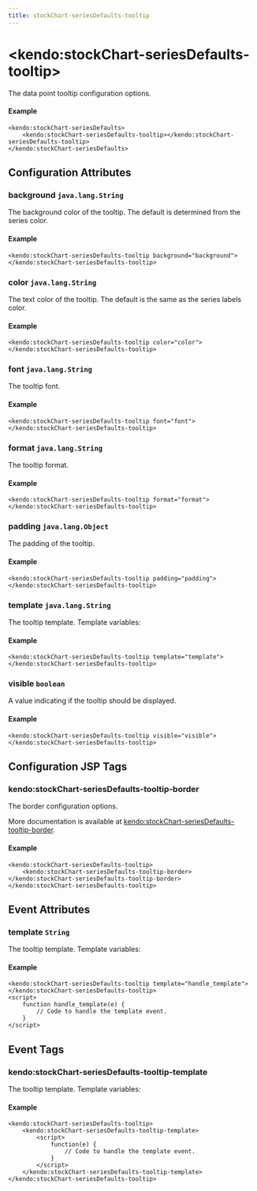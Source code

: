 ```yaml
---
title: stockChart-seriesDefaults-tooltip
---
```


# \<kendo:stockChart-seriesDefaults-tooltip\>

The data point tooltip configuration options.

#### Example
    <kendo:stockChart-seriesDefaults>
        <kendo:stockChart-seriesDefaults-tooltip></kendo:stockChart-seriesDefaults-tooltip>
    </kendo:stockChart-seriesDefaults>

## Configuration Attributes

### background `java.lang.String`

The background color of the tooltip. The default is determined from the series color.

#### Example
    <kendo:stockChart-seriesDefaults-tooltip background="background">
    </kendo:stockChart-seriesDefaults-tooltip>

### color `java.lang.String`

The text color of the tooltip. The default is the same as the series labels color.

#### Example
    <kendo:stockChart-seriesDefaults-tooltip color="color">
    </kendo:stockChart-seriesDefaults-tooltip>

### font `java.lang.String`

The tooltip font.

#### Example
    <kendo:stockChart-seriesDefaults-tooltip font="font">
    </kendo:stockChart-seriesDefaults-tooltip>

### format `java.lang.String`

The tooltip format.

#### Example
    <kendo:stockChart-seriesDefaults-tooltip format="format">
    </kendo:stockChart-seriesDefaults-tooltip>

### padding `java.lang.Object`

The padding of the tooltip.

#### Example
    <kendo:stockChart-seriesDefaults-tooltip padding="padding">
    </kendo:stockChart-seriesDefaults-tooltip>

### template `java.lang.String`

The tooltip template.
Template variables:

#### Example
    <kendo:stockChart-seriesDefaults-tooltip template="template">
    </kendo:stockChart-seriesDefaults-tooltip>

### visible `boolean`

A value indicating if the tooltip should be displayed.

#### Example
    <kendo:stockChart-seriesDefaults-tooltip visible="visible">
    </kendo:stockChart-seriesDefaults-tooltip>


##  Configuration JSP Tags

### kendo:stockChart-seriesDefaults-tooltip-border

The border configuration options.

More documentation is available at [kendo:stockChart-seriesDefaults-tooltip-border](/kendo-ui/api/wrappers/jsp/stockchart/seriesdefaults-tooltip-border).

#### Example

    <kendo:stockChart-seriesDefaults-tooltip>
        <kendo:stockChart-seriesDefaults-tooltip-border></kendo:stockChart-seriesDefaults-tooltip-border>
    </kendo:stockChart-seriesDefaults-tooltip>


## Event Attributes

### template `String`

The tooltip template.
Template variables:


#### Example
    <kendo:stockChart-seriesDefaults-tooltip template="handle_template">
    </kendo:stockChart-seriesDefaults-tooltip>
    <script>
        function handle_template(e) {
            // Code to handle the template event.
        }
    </script>

## Event Tags

### kendo:stockChart-seriesDefaults-tooltip-template

The tooltip template.
Template variables:


#### Example
    <kendo:stockChart-seriesDefaults-tooltip>
        <kendo:stockChart-seriesDefaults-tooltip-template>
            <script>
                function(e) {
                    // Code to handle the template event.
                }
            </script>
        </kendo:stockChart-seriesDefaults-tooltip-template>
    </kendo:stockChart-seriesDefaults-tooltip>

